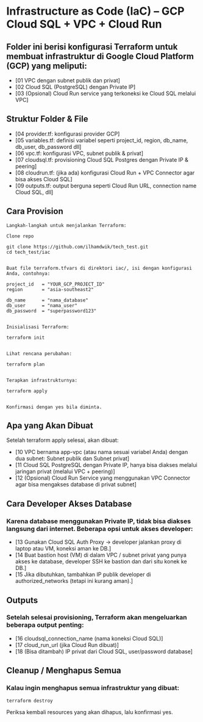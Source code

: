 # Infrastructure as Code (IaC) – GCP Cloud SQL + VPC + Cloud Run

## Folder ini berisi konfigurasi Terraform untuk membuat infrastruktur di Google Cloud Platform (GCP) yang meliputi:

- [01 VPC dengan subnet publik dan privat]
- [02 Cloud SQL (PostgreSQL) dengan Private IP]
- [03 (Opsional) Cloud Run service yang terkoneksi ke Cloud SQL melalui VPC]


## Struktur Folder & File

- [04 provider.tf: konfigurasi provider GCP]
- [05 variables.tf: definisi variabel seperti project_id, region, db_name, db_user, db_password dll]
- [06 vpc.tf: konfigurasi VPC, subnet publik & privat]
- [07 cloudsql.tf: provisioning Cloud SQL Postgres dengan Private IP & peering]
- [08 cloudrun.tf: (jika ada) konfigurasi Cloud Run + VPC Connector agar bisa akses Cloud SQL]
- [09 outputs.tf: output berguna seperti Cloud Run URL, connection name Cloud SQL, dll]


## Cara Provision

```
Langkah-langkah untuk menjalankan Terraform:

Clone repo

git clone https://github.com/ilhamdwik/tech_test.git
cd tech_test/iac


Buat file terraform.tfvars di direktori iac/, isi dengan konfigurasi Anda, contohnya:

project_id   = "YOUR_GCP_PROJECT_ID"
region       = "asia-southeast2"

db_name      = "nama_database"
db_user      = "nama_user"
db_password  = "superpassword123"


Inisialisasi Terraform:

terraform init


Lihat rencana perubahan:

terraform plan


Terapkan infrastrukturnya:

terraform apply


Konfirmasi dengan yes bila diminta.
```


## Apa yang Akan Dibuat

Setelah terraform apply selesai, akan dibuat:

- [10 VPC bernama app-vpc (atau nama sesuai variabel Anda) dengan dua subnet: Subnet publik dan Subnet privat]
- [11 Cloud SQL PostgreSQL dengan Private IP, hanya bisa diakses melalui jaringan privat (melalui VPC + peering)]
- [12 (Opsional) Cloud Run Service yang menggunakan VPC Connector agar bisa mengakses database di privat subnet]


## Cara Developer Akses Database

### Karena database menggunakan Private IP, tidak bisa diakses langsung dari internet. Beberapa opsi untuk akses developer:

- [13 Gunakan Cloud SQL Auth Proxy → developer jalankan proxy di laptop atau VM, koneksi aman ke DB.]
- [14 Buat bastion host (VM) di dalam VPC / subnet privat yang punya akses ke database, developer SSH ke bastion dan dari situ konek ke DB.]
- [15 Jika dibutuhkan, tambahkan IP publik developer di authorized_networks (tetapi ini kurang aman).]


## Outputs

### Setelah selesai provisioning, Terraform akan mengeluarkan beberapa output penting:

- [16 cloudsql_connection_name (nama koneksi Cloud SQL)]
- [17 cloud_run_url (jika Cloud Run dibuat)]
- [18 (Bisa ditambah) IP privat dari Cloud SQL, user/password database]


## Cleanup / Menghapus Semua

### Kalau ingin menghapus semua infrastruktur yang dibuat:

```
terraform destroy
```

Periksa kembali resources yang akan dihapus, lalu konfirmasi yes.